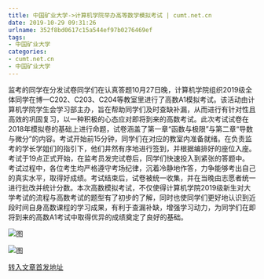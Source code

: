 ```yaml
---
title: 中国矿业大学->计算机学院举办高等数学模拟考试 | cumt.net.cn
date: 2019-10-29 09:31:26
urlname: 352f8bd0617c15a544ef97b0276469ef
tags: 
- 中国矿业大学
categories:
- cumt.net.cn
- 中国矿业大学
---
```

监考的同学在分发试卷同学们在认真答题10月27日晚，计算机学院组织2019级全体同学在博一C202、C203、C204等教室里进行了高数A1模拟考试。该活动由计算机学院学生会学习部主办，旨在帮助同学们及时查缺补漏，从而进行有针对性且高效的巩固复习，以一种积极的心态应对即将到来的高数考试。此次考试试卷在2018年模拟卷的基础上进行命题，试卷涵盖了第一章“函数与极限”与第二章“导数与微分”的内容。考试开始前15分钟，同学们在对应的教室内准备就绪。在负责监考的学长学姐们的指引下，他们井然有序地进行签到，并根据编排好的座位入座。考试于19点正式开始，在监考员发完试卷后，同学们快速投入到紧张的答题中。考试过程中，各位考生均严格遵守考场纪律，沉着冷静地作答，力争能够考出自己的真实水平，取得好成绩。考试结束后，试卷被统一收集，并在当晚由志愿者统一进行批改并统计分数。本次高数模拟考试，不仅使得计算机学院2019级新生对大学考试的流程与高数考试的题型有了初步的了解，同时也使同学们更好地认识到近段时间自身高数课程的学习成果，有利于查漏补缺，增强学习动力，为同学们在即将到来的高数A1考试中取得优异的成绩奠定了良好的基础。

![图](http://xwzx.cumt.edu.cn/_upload/article/images/ee/5d/966df62046a9bcefe5b0aa67c26f/594f2ba5-d286-43cb-952b-a8a0a97a8da7.png)

![图](http://xwzx.cumt.edu.cn/_upload/article/images/ee/5d/966df62046a9bcefe5b0aa67c26f/fbd87b85-9a6d-4ac2-beec-28c750f525e8.png)

[转入文章首发地址](http://xwzx.cumt.edu.cn/59/57/c523a547159/page.htm)